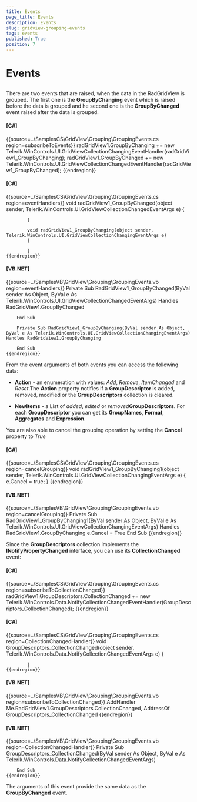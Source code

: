 ```yaml
---
title: Events
page_title: Events
description: Events
slug: gridview-grouping-events
tags: events
published: True
position: 7
---
```


# Events



## 

There are two events that are raised, when the data in the RadGridView is grouped. The first one is the __GroupByChanging__ 
        	event which is raised before the data is grouped and he second one is the __GroupByChanged__ event raised after the data is grouped.
        

#### __[C#]__

{{source=..\SamplesCS\GridView\Grouping\GroupingEvents.cs region=subscribeToEvents}}
	            radGridView1.GroupByChanging += new Telerik.WinControls.UI.GridViewCollectionChangingEventHandler(radGridView1_GroupByChanging);
	            radGridView1.GroupByChanged += new Telerik.WinControls.UI.GridViewCollectionChangedEventHandler(radGridView1_GroupByChanged);
	{{endregion}}



#### __[C#]__

{{source=..\SamplesCS\GridView\Grouping\GroupingEvents.cs region=eventHandlers}}
	        void radGridView1_GroupByChanged(object sender, Telerik.WinControls.UI.GridViewCollectionChangedEventArgs e)
	        {
	            
	        }
	
	        void radGridView1_GroupByChanging(object sender, Telerik.WinControls.UI.GridViewCollectionChangingEventArgs e)
	        {
	
	        }
	{{endregion}}



#### __[VB.NET]__

{{source=..\SamplesVB\GridView\Grouping\GroupingEvents.vb region=eventHandlers}}
	    Private Sub RadGridView1_GroupByChanged(ByVal sender As Object, ByVal e As Telerik.WinControls.UI.GridViewCollectionChangedEventArgs) Handles RadGridView1.GroupByChanged
	
	    End Sub
	
	    Private Sub RadGridView1_GroupByChanging(ByVal sender As Object, ByVal e As Telerik.WinControls.UI.GridViewCollectionChangingEventArgs) Handles RadGridView1.GroupByChanging
	
	    End Sub
	{{endregion}}



From the event arguments of both events you can access the following data:

* __Action__ - an enumeration with values: *Add*, *Remove*, 
		  		*ItemChanged* and *Reset*.The __Action__ property notifies if
		  		a __GroupDescriptor__ is added, removed, modified or the __GroupDescriptors__ collection is cleared.
		  

* __NewItems__ - a List of *added*, *edited* or 
		  	*removed*__GroupDescriptors__. For each __GroupDescriptor__ 
		  	you can get its __GroupNames__, __Format__, __Aggregates__ and __Expression__.
		 

You are also able to cancel the grouping operation by setting the __Cancel__ property to *True*

#### __[C#]__

{{source=..\SamplesCS\GridView\Grouping\GroupingEvents.cs region=cancelGrouping}}
	        void radGridView1_GroupByChanging1(object sender, Telerik.WinControls.UI.GridViewCollectionChangingEventArgs e)
	        {
	            e.Cancel = true;
	        }
	{{endregion}}



#### __[VB.NET]__

{{source=..\SamplesVB\GridView\Grouping\GroupingEvents.vb region=cancelGrouping}}
	    Private Sub RadGridView1_GroupByChanging1(ByVal sender As Object, ByVal e As Telerik.WinControls.UI.GridViewCollectionChangingEventArgs) Handles RadGridView1.GroupByChanging
	        e.Cancel = True
	    End Sub
	{{endregion}}



Since the __GroupDescriptors__ collection implements the __INotifyPropertyChanged__ interface, 
			you can use its __CollectionChanged__ event:
		

#### __[C#]__

{{source=..\SamplesCS\GridView\Grouping\GroupingEvents.cs region=subscribeToCollectionChanged}}
	            radGridView1.GroupDescriptors.CollectionChanged += new Telerik.WinControls.Data.NotifyCollectionChangedEventHandler(GroupDescriptors_CollectionChanged);
	{{endregion}}



#### __[C#]__

{{source=..\SamplesCS\GridView\Grouping\GroupingEvents.cs region=CollectionChangedHandler}}
	        void GroupDescriptors_CollectionChanged(object sender, Telerik.WinControls.Data.NotifyCollectionChangedEventArgs e)
	        {
	
	        }
	{{endregion}}



#### __[VB.NET]__

{{source=..\SamplesVB\GridView\Grouping\GroupingEvents.vb region=subscribeToCollectionChanged}}
	        AddHandler Me.RadGridView1.GroupDescriptors.CollectionChanged, AddressOf GroupDescriptors_CollectionChanged
	{{endregion}}



#### __[VB.NET]__

{{source=..\SamplesVB\GridView\Grouping\GroupingEvents.vb region=CollectionChangedHandler}}
	    Private Sub GroupDescriptors_CollectionChanged(ByVal sender As Object, ByVal e As Telerik.WinControls.Data.NotifyCollectionChangedEventArgs)
	
	    End Sub
	{{endregion}}



The arguments of this event provide the same data as the __GroupByChanged__ event.
